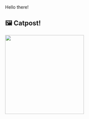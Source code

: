 Hello there!



## 🖼️ Catpost!

<sub>
    <img src="https://cdn2.thecatapi.com/images/WGD-K5-Ib.jpg" height="256">
</sub>

